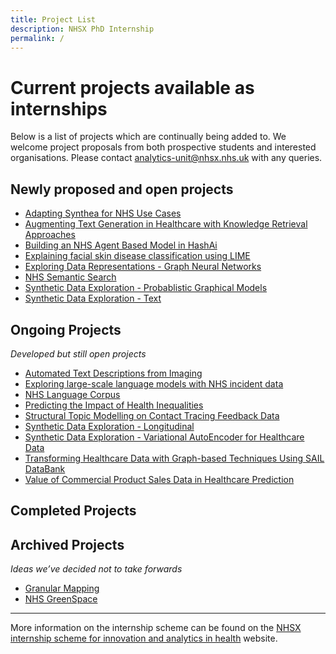 ```yaml
---
title: Project List
description: NHSX PhD Internship
permalink: /
---
```


# Current projects available as internships

Below is a list of projects which are continually being added to. We welcome project proposals from both prospective students and interested organisations.  Please contact [analytics-unit@nhsx.nhs.uk](analytics-unit@nhsx.nhs.uk) with any queries.

## Newly proposed and open projects

- [Adapting Synthea for NHS Use Cases](https://nhsx.github.io/nhsx-internship-projects/synthea-nhs-use-cases/)
- [Augmenting Text Generation in Healthcare with Knowledge Retrieval Approaches](https://nhsx.github.io/nhsx-internship-projects/text-generation-knowledge-retreival/)
- [Building an NHS Agent Based Model in HashAi](https://nhsx.github.io/nhsx-internship-projects/agent-based-model-hash-ai/)
- [Explaining facial skin disease classification using LIME](https://nhsx.github.io/nhsx-internship-projects/explaining-classification-using-lime/)
- [Exploring Data Representations - Graph Neural Networks](https://nhsx.github.io/nhsx-internship-projects/exploring-data-representations-gnn/)
- [NHS Semantic Search](https://nhsx.github.io/nhsx-internship-projects/nhs-semantic-search/)
- [Synthetic Data Exploration - Probablistic Graphical Models](https://nhsx.github.io/nhsx-internship-projects/synthetic-data-exploration-probablistic-graphical-models/)
- [Synthetic Data Exploration - Text](https://nhsx.github.io/nhsx-internship-projects/synthetic-data-exploration-text/)
## Ongoing Projects
*Developed but still open projects*

- [Automated Text Descriptions from Imaging](https://nhsx.github.io/nhsx-internship-projects/text-description-imaging/)
- [Exploring large-scale language models with NHS incident data](https://nhsx.github.io/nhsx-internship-projects/incident-language-model/)
- [NHS Language Corpus](https://nhsx.github.io/nhsx-internship-projects/nhs-language-corpus/)
- [Predicting the Impact of Health Inequalities](https://nhsx.github.io/nhsx-internship-projects/population-health-and-inequalities/)
- [Structural Topic Modelling on Contact Tracing Feedback Data](https://nhsx.github.io/nhsx-internship-projects/structural-topic-modelling-contact-tracing-feedback)
- [Synthetic Data Exploration - Longitudinal](https://nhsx.github.io/nhsx-internship-projects/synthetic-data-exploration-longitudinal/)
- [Synthetic Data Exploration - Variational AutoEncoder for Healthcare Data](https://nhsx.github.io/nhsx-internship-projects/synthetic-data-exploration-vae/)
- [Transforming Healthcare Data with Graph-based Techniques Using SAIL DataBank](https://nhsx.github.io/nhsx-internship-projects/transforming-healthcare-data-graph-based-sail/)
- [Value of Commercial Product Sales Data in Healthcare Prediction](https://nhsx.github.io/nhsx-internship-projects/commercial-data-healthcare-predictions/)

## Completed Projects


## Archived Projects
*Ideas we’ve decided not to take forwards*

- [Granular Mapping](https://nhsx.github.io/nhsx-internship-projects/granular-mapping/)
- [NHS GreenSpace](https://nhsx.github.io/nhsx-internship-projects/nhs-greenspace/)

---

More information on the internship scheme can be found on the [NHSX internship scheme for innovation and analytics in health](https://www.nhsx.nhs.uk/key-tools-and-info/nhsx-analytics-unit/nhsx-internship-scheme-innovation-and-analytics-health/) website.